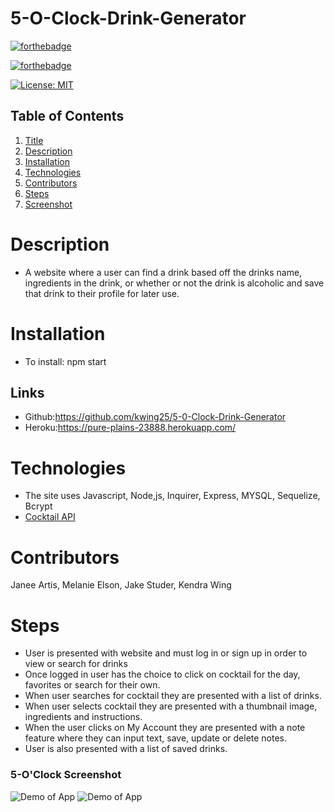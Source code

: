 # 5-O-Clock-Drink-Generator

[![forthebadge](https://forthebadge.com/images/badges/uses-html.svg)](https://forthebadge.com)

[![forthebadge](https://forthebadge.com/images/badges/uses-css.svg)](https://forthebadge.com)

[![License: MIT](https://img.shields.io/badge/License-MIT-yellow.svg)](https://opensource.org/licenses/MIT)

## Table of Contents

1. [Title](#title)
2. [Description](#Description)
3. [Installation](#Installation)
4. [Technologies](#Technologies)
5. [Contributors](#Contributors)
6. [Steps](#Steps)
7. [Screenshot](#Screenshot)

# Description

- A website where a user can find a drink based off the drinks name, ingredients in the drink, or whether or not the drink is alcoholic and save that drink to their profile for later use.

# Installation

- To install: npm start

## Links

- Github:https://github.com/kwing25/5-0-Clock-Drink-Generator
- Heroku:https://pure-plains-23888.herokuapp.com/

# Technologies

- The site uses Javascript, Node,js, Inquirer, Express, MYSQL, Sequelize, Bcrypt
- [Cocktail API](https://www.thecocktaildb.com/api.php?ref=apilist.fun)

# Contributors

Janee Artis, Melanie Elson, Jake Studer, Kendra Wing

# Steps

- User is presented with website and must log in or sign up in order to view or search for drinks
- Once logged in user has the choice to click on cocktail for the day, favorites or search for their own.
- When user searches for cocktail they are presented with a list of drinks.
- When user selects cocktail they are presented with a thumbnail image, ingredients and instructions.
- When the user clicks on My Account they are presented with a note feature where they can input text, save, update or delete notes.
- User is also presented with a list of saved drinks.

### 5-O'Clock Screenshot

![Demo of App](./images/5Oclock.png)
![Demo of App](./images/5OclockDrink.png)
